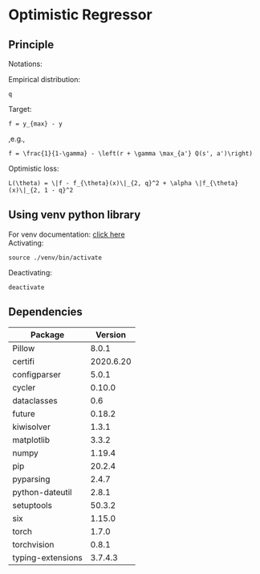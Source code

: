 # Optimistic Regressor

## Principle 

Notations:

Empirical distribution:

    q
    
Target:

    f = y_{max} - y
    
,e.g.,

    f = \frac{1}{1-\gamma} - \left(r + \gamma \max_{a'} Q(s', a')\right)

Optimistic loss:

    L(\theta) = \|f - f_{\theta}(x)\|_{2, q}^2 + \alpha \|f_{\theta}(x)\|_{2, 1 - q}^2

## Using venv python library

For venv documentation: [click here](https://docs.python.org/3/library/venv.html)  
Activating:

	source ./venv/bin/activate
	
Deactivating:

	deactivate

## Dependencies

| Package | Version |
| ----------- | ----------- |
| Pillow | 8.0.1 |
| certifi | 2020.6.20 |
| configparser | 5.0.1 |
| cycler | 0.10.0 |
| dataclasses | 0.6 |
| future | 0.18.2 |
| kiwisolver | 1.3.1 |
| matplotlib | 3.3.2 |
| numpy | 1.19.4 |
| pip | 20.2.4 |
| pyparsing | 2.4.7 |
| python-dateutil | 2.8.1 |
| setuptools | 50.3.2 |
| six | 1.15.0 |
| torch | 1.7.0 |
| torchvision | 0.8.1 |
| typing-extensions | 3.7.4.3 |

